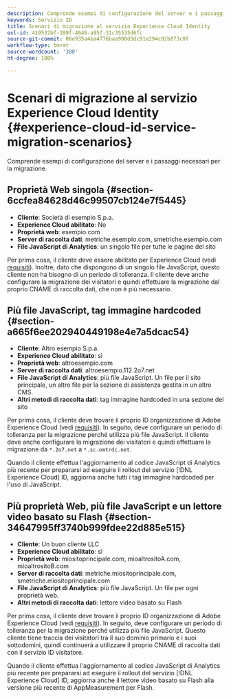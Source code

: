 ```yaml
---
description: Comprende esempi di configurazione del server e i passaggi necessari per la migrazione.
keywords: Servizio ID
title: Scenari di migrazione al servizio Experience Cloud Identity
exl-id: 419532bf-399f-4646-a95f-31c35535d6fc
source-git-commit: 06e935a4ba4776baa900d3dc91e294c92b873c0f
workflow-type: tm+mt
source-wordcount: '380'
ht-degree: 100%

---
```


# Scenari di migrazione al servizio Experience Cloud Identity {#experience-cloud-id-service-migration-scenarios}

Comprende esempi di configurazione del server e i passaggi necessari per la migrazione.

## Proprietà Web singola {#section-6ccfea84628d46c99507cb124e7f5445}

* **Cliente**: Società di esempio S.p.a.
* **Experience Cloud abilitato**: No
* **Proprietà web**: esempio.com
* **Server di raccolta dati**: metriche.esempio.com, smetriche.esempio.com
* **File JavaScript di Analytics**: un singolo file per tutte le pagine del sito

Per prima cosa, il cliente deve essere abilitato per Experience Cloud (vedi [requisiti](../../reference/requirements.md)). Inoltre, dato che dispongono di un singolo file JavaScript, questo cliente non ha bisogno di un periodo di tolleranza. Il cliente deve anche configurare la migrazione dei visitatori e quindi effettuare la migrazione dal proprio CNAME di raccolta dati, che non è più necessario.

## Più file JavaScript, tag immagine hardcoded  {#section-a665f6ee202940449198e4e7a5dcac54}

* **Cliente**: Altro esempio S.p.a.
* **Experience Cloud abilitato**: sì
* **Proprietà web**: altroesempio.com
* **Server di raccolta dati**: altroesempio.112.2o7.net
* **File JavaScript di Analytics**: più file JavaScript. Un file per il sito principale, un altro file per la sezione di assistenza gestita in un altro CMS.
* **Altri metodi di raccolta dati**: tag immagine hardcoded in una sezione del sito

Per prima cosa, il cliente deve trovare il proprio ID organizzazione di Adobe Experience Cloud (vedi [requisiti](../../reference/requirements.md)). In seguito, deve configurare un periodo di tolleranza per la migrazione perché utilizza più file JavaScript. Il cliente deve anche configurare la migrazione dei visitatori e quindi effettuare la migrazione da `*.2o7.net` a `*.sc.omtrdc.net`.

Quando il cliente effettua l&#39;aggiornamento al codice JavaScript di Analytics più recente per prepararsi ad eseguire il rollout del servizio [!DNL Experience Cloud] ID, aggiorna anche tutti i tag immagine hardcoded per l&#39;uso di JavaScript.

## Più proprietà Web, più file JavaScript e un lettore video basato su Flash {#section-34647995ff3740b999fdee22d885e515}

* **Cliente**: Un buon cliente LLC
* **Experience Cloud abilitato**: sì
* **Proprietà web**: miositoprincipale.com, mioaltrositoA.com, mioaltrositoB.com
* **Server di raccolta dati**: metriche.miositoprincipale.com, smetriche.miositoprincipale.com
* **File JavaScript di Analytics**: più file JavaScript. Un file per ogni proprietà web.
* **Altri metodi di raccolta dati**: lettore video basato su Flash

Per prima cosa, il cliente deve trovare il proprio ID organizzazione di Adobe Experience Cloud (vedi [requisiti](../../reference/requirements.md)). In seguito, deve configurare un periodo di tolleranza per la migrazione perché utilizza più file JavaScript. Questo cliente tiene traccia dei visitatori tra il suo dominio primario e i suoi sottodomini, quindi continuerà a utilizzare il proprio CNAME di raccolta dati con il servizio ID visitatore.

Quando il cliente effettua l&#39;aggiornamento al codice JavaScript di Analytics più recente per prepararsi ad eseguire il rollout del servizio [!DNL Experience Cloud] ID, aggiorna anche il lettore video basato su Flash alla versione più recente di AppMeasurement per Flash.
